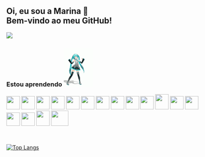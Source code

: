 <h2> Oi, eu sou a Marina 🐸 <br> Bem-vindo ao meu GitHub! </h2> <a href="https://www.linkedin.com/in/marina-k-e/">
  <img src="https://img.shields.io/badge/LinkedIn-0077B5?style=for-the-badge&logo=linkedin&logoColor=white"/>
</a>

### Estou aprendendo <img src="https://github.com/Marinakrae/imagens_sites/blob/3b8c1d8bc5de029f8b7c133b42deb9ab35e4ed39/miku.gif">

<img src="https://cdn.jsdelivr.net/gh/devicons/devicon/icons/c/c-original.svg" width="35" height="35"/> <img src="https://cdn.jsdelivr.net/gh/devicons/devicon/icons/java/java-original.svg" width="35" height="35"/> <img src="https://cdn.jsdelivr.net/gh/devicons/devicon/icons/spring/spring-original.svg" width="35" height="35"/> <img src="https://cdn.jsdelivr.net/gh/devicons/devicon/icons/android/android-original.svg" width="35" height="35"/> <img src="https://cdn.jsdelivr.net/gh/devicons/devicon/icons/javascript/javascript-original.svg" width="35" height="35"/> <img src="https://cdn.jsdelivr.net/gh/devicons/devicon/icons/typescript/typescript-original.svg" width="35" height="35"/> <img src="https://cdn.jsdelivr.net/gh/devicons/devicon/icons/nodejs/nodejs-original.svg" width="35" height="35"/> <img src="https://cdn.jsdelivr.net/gh/devicons/devicon/icons/html5/html5-original.svg" width="35" height="35"/> <img src="https://cdn.jsdelivr.net/gh/devicons/devicon/icons/css3/css3-original.svg" width="35" height="35"/> <img src="https://cdn.jsdelivr.net/gh/devicons/devicon/icons/bulma/bulma-plain.svg" width="35" height="35"/> <img src="https://cdn.jsdelivr.net/gh/devicons/devicon/icons/bootstrap/bootstrap-original.svg" width="35" height="40"/> <img src="https://cdn-icons-png.flaticon.com/512/2772/2772165.png" width="35" height="35"/> <img src="https://cdn.jsdelivr.net/gh/devicons/devicon/icons/php/php-original.svg" width="35" height="35"/> <img src="https://cdn.jsdelivr.net/gh/devicons/devicon/icons/python/python-original.svg" width="35" height="35"/> <img src="https://cdn.jsdelivr.net/gh/devicons/devicon/icons/lua/lua-original-wordmark.svg" width="35" height="35"/> <img src="https://png.pngitem.com/pimgs/s/524-5249292_delphi-logo-hd-png-download.png" width="35" height="40"/> <img src="https://user-images.githubusercontent.com/3613230/41752586-476b0b24-7596-11e8-95fe-8fd3faa21e8a.png" width="45" height="40"/>


<br>

[![Top Langs](https://github-readme-stats.vercel.app/api/top-langs/?username=Marinakrae&layout=compact)](https://github.com/Marinakrae/github-readme-stats)



